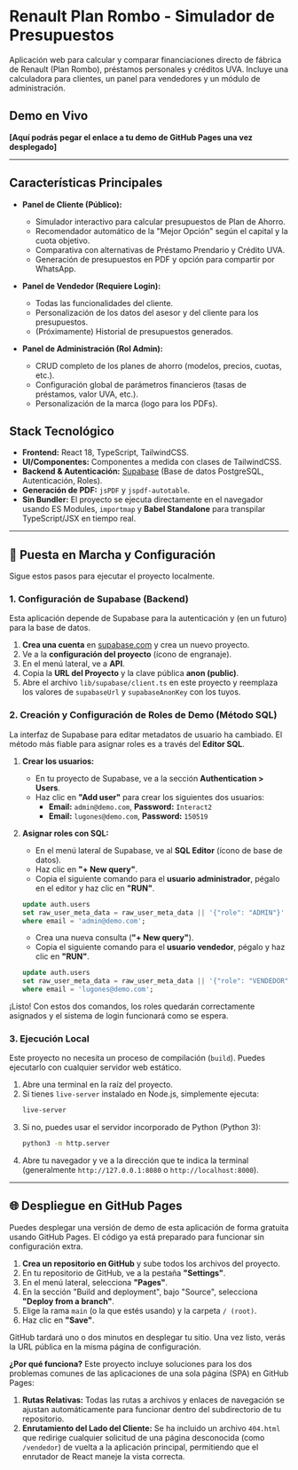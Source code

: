 # Renault Plan Rombo - Simulador de Presupuestos

Aplicación web para calcular y comparar financiaciones directo de fábrica de Renault (Plan Rombo), préstamos personales y créditos UVA. Incluye una calculadora para clientes, un panel para vendedores y un módulo de administración.

## Demo en Vivo

**[Aquí podrás pegar el enlace a tu demo de GitHub Pages una vez desplegado]**

---

## Características Principales

*   **Panel de Cliente (Público):**
    *   Simulador interactivo para calcular presupuestos de Plan de Ahorro.
    *   Recomendador automático de la "Mejor Opción" según el capital y la cuota objetivo.
    *   Comparativa con alternativas de Préstamo Prendario y Crédito UVA.
    *   Generación de presupuestos en PDF y opción para compartir por WhatsApp.

*   **Panel de Vendedor (Requiere Login):**
    *   Todas las funcionalidades del cliente.
    *   Personalización de los datos del asesor y del cliente para los presupuestos.
    *   (Próximamente) Historial de presupuestos generados.

*   **Panel de Administración (Rol Admin):**
    *   CRUD completo de los planes de ahorro (modelos, precios, cuotas, etc.).
    *   Configuración global de parámetros financieros (tasas de préstamos, valor UVA, etc.).
    *   Personalización de la marca (logo para los PDFs).

## Stack Tecnológico

*   **Frontend:** React 18, TypeScript, TailwindCSS.
*   **UI/Componentes:** Componentes a medida con clases de TailwindCSS.
*   **Backend & Autenticación:** [Supabase](https://supabase.com/) (Base de datos PostgreSQL, Autenticación, Roles).
*   **Generación de PDF:** `jsPDF` y `jspdf-autotable`.
*   **Sin Bundler:** El proyecto se ejecuta directamente en el navegador usando ES Modules, `importmap` y **Babel Standalone** para transpilar TypeScript/JSX en tiempo real.

---

## 🚀 Puesta en Marcha y Configuración

Sigue estos pasos para ejecutar el proyecto localmente.

### 1. Configuración de Supabase (Backend)

Esta aplicación depende de Supabase para la autenticación y (en un futuro) para la base de datos.

1.  **Crea una cuenta** en [supabase.com](https://supabase.com/) y crea un nuevo proyecto.
2.  Ve a la **configuración del proyecto** (ícono de engranaje).
3.  En el menú lateral, ve a **API**.
4.  Copia la **URL del Proyecto** y la clave pública **anon (public)**.
5.  Abre el archivo `lib/supabase/client.ts` en este proyecto y reemplaza los valores de `supabaseUrl` y `supabaseAnonKey` con los tuyos.

### 2. Creación y Configuración de Roles de Demo (Método SQL)

La interfaz de Supabase para editar metadatos de usuario ha cambiado. El método más fiable para asignar roles es a través del **Editor SQL**.

1.  **Crear los usuarios:**
    *   En tu proyecto de Supabase, ve a la sección **Authentication > Users**.
    *   Haz clic en **"Add user"** para crear los siguientes dos usuarios:
        *   **Email:** `admin@demo.com`, **Password:** `Interact2`
        *   **Email:** `lugones@demo.com`, **Password:** `150519`

2.  **Asignar roles con SQL:**
    *   En el menú lateral de Supabase, ve al **SQL Editor** (ícono de base de datos).
    *   Haz clic en **"+ New query"**.
    *   Copia el siguiente comando para el **usuario administrador**, pégalo en el editor y haz clic en **"RUN"**.
      ```sql
      update auth.users
      set raw_user_meta_data = raw_user_meta_data || '{"role": "ADMIN"}'
      where email = 'admin@demo.com';
      ```
    *   Crea una nueva consulta (**"+ New query"**).
    *   Copia el siguiente comando para el **usuario vendedor**, pégalo y haz clic en **"RUN"**.
      ```sql
      update auth.users
      set raw_user_meta_data = raw_user_meta_data || '{"role": "VENDEDOR"}'
      where email = 'lugones@demo.com';
      ```

¡Listo! Con estos dos comandos, los roles quedarán correctamente asignados y el sistema de login funcionará como se espera.

### 3. Ejecución Local

Este proyecto no necesita un proceso de compilación (`build`). Puedes ejecutarlo con cualquier servidor web estático.

1.  Abre una terminal en la raíz del proyecto.
2.  Si tienes `live-server` instalado en Node.js, simplemente ejecuta:
    ```bash
    live-server
    ```
3.  Si no, puedes usar el servidor incorporado de Python (Python 3):
    ```bash
    python3 -m http.server
    ```
4.  Abre tu navegador y ve a la dirección que te indica la terminal (generalmente `http://127.0.0.1:8080` o `http://localhost:8000`).

---

## 🌐 Despliegue en GitHub Pages

Puedes desplegar una versión de demo de esta aplicación de forma gratuita usando GitHub Pages. El código ya está preparado para funcionar sin configuración extra.

1.  **Crea un repositorio en GitHub** y sube todos los archivos del proyecto.
2.  En tu repositorio de GitHub, ve a la pestaña **"Settings"**.
3.  En el menú lateral, selecciona **"Pages"**.
4.  En la sección "Build and deployment", bajo "Source", selecciona **"Deploy from a branch"**.
5.  Elige la rama `main` (o la que estés usando) y la carpeta `/ (root)`.
6.  Haz clic en **"Save"**.

GitHub tardará uno o dos minutos en desplegar tu sitio. Una vez listo, verás la URL pública en la misma página de configuración.

**¿Por qué funciona?**
Este proyecto incluye soluciones para los dos problemas comunes de las aplicaciones de una sola página (SPA) en GitHub Pages:
1.  **Rutas Relativas:** Todas las rutas a archivos y enlaces de navegación se ajustan automáticamente para funcionar dentro del subdirectorio de tu repositorio.
2.  **Enrutamiento del Lado del Cliente:** Se ha incluido un archivo `404.html` que redirige cualquier solicitud de una página desconocida (como `/vendedor`) de vuelta a la aplicación principal, permitiendo que el enrutador de React maneje la vista correcta.